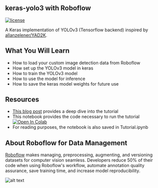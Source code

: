 ## keras-yolo3 with Roboflow

[![license](https://img.shields.io/github/license/mashape/apistatus.svg)](LICENSE)

A Keras implementation of YOLOv3 (Tensorflow backend) inspired by [allanzelener/YAD2K](https://github.com/allanzelener/YAD2K).

## What You Will Learn
* How to load your custom image detection data from Roboflow
* How set up the YOLOv3 model in keras
* How to train the YOLOv3 model
* How to use the model for inference
* How to save the keras model weights for future use

## Resources

* [This blog post](https://blog.roboflow.ai/training-a-yolov3-object-detection-model-with-a-custom-dataset/) provides a deep dive into the tutorial
* This notebook provides the code necessary to run the tutorial [![Open In Colab](https://colab.research.google.com/assets/colab-badge.svg)](https://colab.research.google.com/drive/1ByRi9d6_Yzu0nrEKArmLMLuMaZjYfygO#scrollTo=WgHANbxqWJPa)
* For reading purposes, the notebook is also saved in Tutorial.ipynb 

## About Roboflow for Data Management

[Roboflow](https://roboflow.ai) makes managing, preprocessing, augmenting, and versioning datasets for computer vision seamless.
Developers reduce 50% of their code when using Roboflow's workflow, automate annotation quality assurance, save training time, and increase model reproducibility.

![alt text](https://i.imgur.com/WHFqYSJ.png)
